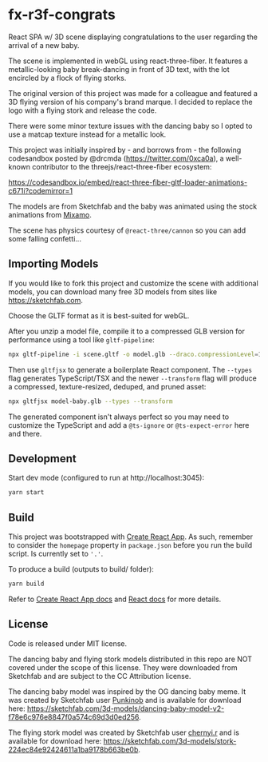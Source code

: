 # fx-r3f-congrats

React SPA w/ 3D scene displaying congratulations to the user regarding the arrival of a new baby.

The scene is implemented in webGL using react-three-fiber. It features a metallic-looking baby break-dancing in front of 3D text, with the lot encircled by a flock of flying storks.

The original version of this project was made for a colleague and featured a 3D flying version of his company's brand marque. I decided to replace the logo with a flying stork and release the code.

There were some minor texture issues with the dancing baby so I opted to use a matcap texture instead for a metallic look.

This project was initially inspired by - and borrows from - the following codesandbox posted by @drcmda (<https://twitter.com/0xca0a>), a well-known contributor to the threejs/react-three-fiber ecosystem:

<https://codesandbox.io/embed/react-three-fiber-gltf-loader-animations-c671i?codemirror=1>

The models are from Sketchfab and the baby was animated using the stock animations from [Mixamo](https://mixamo.com).

The scene has physics courtesy of `@react-three/cannon` so you can add some falling confetti...

## Importing Models

If you would like to fork this project and customize the scene with additional models, you can download many free 3D models from sites like <https://sketchfab.com>.

Choose the GLTF format as it is best-suited for webGL.

After you unzip a model file, compile it to a compressed GLB version for performance using a tool like `gltf-pipeline`:

```sh
npx gltf-pipeline -i scene.gltf -o model.glb --draco.compressionLevel=10
```

Then use `gltfjsx` to generate a boilerplate React component. The `--types` flag generates TypeScript/TSX and the newer `--transform` flag will produce a compressed, texture-resized, deduped, and pruned asset: 

```sh
npx gltfjsx model-baby.glb --types --transform
```

The generated component isn't always perfect so you may need to customize the TypeScript and add a `@ts-ignore` or `@ts-expect-error` here and there.

## Development

Start dev mode (configured to run at http://localhost:3045):

```sh
yarn start
```

## Build

This project was bootstrapped with [Create React App](https://github.com/facebook/create-react-app). As such, remember to consider the `homepage` property in `package.json` before you run the build script. Is currently set to `'.'`.

To produce a build (outputs to build/ folder):

```sh
yarn build
```

Refer to [Create React App docs](https://facebook.github.io/create-react-app/docs/getting-started) and [React docs](https://reactjs.org/) for more details.

## License

Code is released under MIT license.

The dancing baby and flying stork models distributed in this repo are NOT covered under the scope of this license. They were downloaded from Sketchfab and are subject to the CC Attribution license.

The dancing baby model was inspired by the OG dancing baby meme. It was created by Sketchfab user [Punkinob](https://sketchfab.com/Punkinob) and is available for download here: <https://sketchfab.com/3d-models/dancing-baby-model-v2-f78e6c976e8847f0a574c69d3d0ed256>.

The flying stork model was created by Sketchfab user [chernyi.r](https://sketchfab.com/chernyi.r) and is available for download here: <https://sketchfab.com/3d-models/stork-224ec84e92424611a1ba9178b663be0b>.

